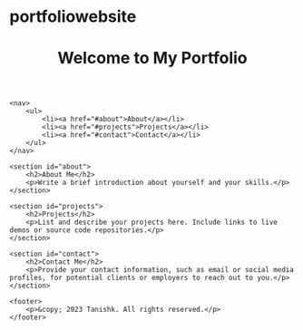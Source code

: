 # portfoliowebsite 
<!DOCTYPE html>
<html>
<head>
    <meta charset="UTF-8">
    <title>My Portfolio</title>
    <link rel="stylesheet" type="text/css" href="styles.css">
    <script src="script.js"></script>
</head>
<body>
    <header>
        <h1>Welcome to My Portfolio</h1>
    </header>
    
    <nav>
        <ul>
            <li><a href="#about">About</a></li>
            <li><a href="#projects">Projects</a></li>
            <li><a href="#contact">Contact</a></li>
        </ul>
    </nav>
    
    <section id="about">
        <h2>About Me</h2>
        <p>Write a brief introduction about yourself and your skills.</p>
    </section>
    
    <section id="projects">
        <h2>Projects</h2>
        <p>List and describe your projects here. Include links to live demos or source code repositories.</p>
    </section>
    
    <section id="contact">
        <h2>Contact Me</h2>
        <p>Provide your contact information, such as email or social media profiles, for potential clients or employers to reach out to you.</p>
    </section>
    
    <footer>
        <p>&copy; 2023 Tanishk. All rights reserved.</p>
    </footer>
</body>
</html>

